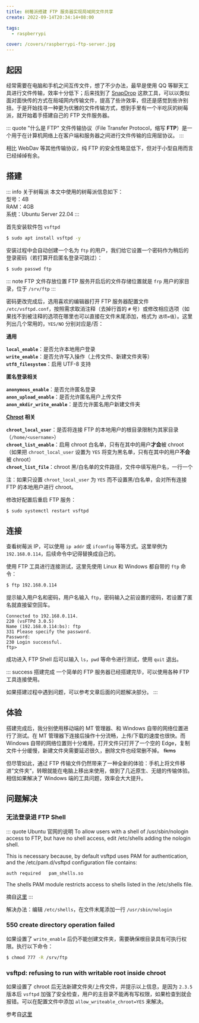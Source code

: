 ```yaml
---
title: 树莓派搭建 FTP 服务器实现局域网文件共享
create: 2022-09-14T20:34:14+08:00

tags:
  - raspberrypi

cover: /covers/raspberrypi-ftp-server.jpg
---
```


## 起因

经常需要在电脑和手机之间互传文件，想了不少办法，最早是使用 QQ
等聊天工具进行文件传输，效率十分低下；后来找到了 [SnapDrop](https://snapdrop.net/)
这款工具，可以以类似面对面快传的方式在局域网内传输文件，提高了些许效率，但还是感觉到些许别扭。于是开始找寻一种更为优雅的文件传输方式，想到手里有一个半吃灰的树莓派，就开始着手搭建自己的
FTP 文件服务器。

::: quote "什么是 FTP"
文件传输协议（File Transfer Protocol，缩写 **FTP**）是一个用于在计算机网络上在客户端和服务器之间进行文件传输的应用层协议。
:::

相比 WebDav 等其他传输协议，纯 FTP 的安全性略显低下，但对于小型自用而言已经绰绰有余。

## 搭建

::: info 关于树莓派
本文中使用的树莓派信息如下：  
型号：4B  
RAM：4GB  
系统：Ubuntu Server 22.04
:::

首先安装软件包 `vsftpd`

```bash
$ sudo apt install vsftpd -y
```

安装过程中会自动创建一个名为 `ftp` 的用户，我们给它设置一个密码作为稍后的登录密码（若打算开启匿名登录可跳过）：

```bash
$ sudo passwd ftp
```

::: note FTP 文件存放位置
FTP 服务开启后的文件存储位置就是 `frp` 用户的家目录，位于 `/srv/ftp`
:::

密码更改完成后，选用喜欢的编辑器打开 FTP 服务器配置文件 `/etc/vsftpd.conf`，按照需求取消注释（去掉行首的 `#`
号）或修改相应选项（如果找不到被注释的选项在哪里也可以直接在文件末尾添加，格式为 `选项=值`）。这里列出几个常用的，`YES/NO`
分别对应是/否：

**通用**

**`local_enable`**：是否允许本地用户登录  
**`write_enable`**：是否允许写入操作（上传文件、新建文件夹等）  
**`utf8_filesystem`**：启用 UTF-8 支持

**匿名登录相关**

**`anonymous_enable`**：是否允许匿名登录  
**`anon_upload_enable`**：是否允许匿名用户上传文件  
**`anon_mkdir_write_enable`**：是否允许匿名用户新建文件夹

**[Chroot](https://zh.wikipedia.org/wiki/Chroot) 相关**

**`chroot_local_user`**：是否将连接 FTP 的本地用户的根目录限制为其家目录（`/home/<username>`）  
**`chroot_list_enable`**：启用 chroot 白名单，只有在其中的用户**才会**被 chroot（如果把 `chroot_local_user` 设置为 `YES`
将变为黑名单，只有在其中的用户**不会**被 chroot）  
**`chroot_list_file`**：chroot 黑/白名单的文件路径，文件中填写用户名，一行一个

注：如果只设置 `chroot_local_user` 为 `YES` 而不设置黑/白名单，会对所有连接 FTP 的本地用户进行 chroot。

修改好配置后重启 FTP 服务：

```bash
$ sudo systemctl restart vsftpd
```

## 连接

查看树莓派 IP，可以使用 `ip addr` 或 `ifconfig` 等等方式。这里举例为 `192.168.0.114`，后续命令中记得替换成自己的。

使用 FTP 工具进行连接测试，这里先使用 Linux 和 Windows 都自带的 `ftp` 命令：

```bash
$ ftp 192.168.0.114
```

提示输入用户名和密码，用户名输入 `ftp`，密码输入之前设置的密码，若设置了匿名就直接留空回车。

```
Connected to 192.168.0.114.
220 (vsFTPd 3.0.5)
Name (192.168.0.114:bs): ftp
331 Please specify the password.
Password:
230 Login successful.
ftp>
```

成功进入 FTP Shell 后可以输入 `ls`，`pwd` 等命令进行测试，使用 `quit` 退出。

::: success 搭建完成
一个简单的 FTP 服务器已经搭建完毕，可以使用各种 FTP 工具连接使用。

如果搭建过程中遇到问题，可以参考文章后面的问题解决部分。
:::

## 体验

搭建完成后，我分别使用移动端的 MT 管理器、和 Windows 自带的网络位置进行了测试。在 MT 管理器下连接后操作十分流畅，上传/下载的速度也很快。而
Windows 自带的网络位置则十分难用，打开文件只打开了一个空的 Edge，复制文件十分缓慢，新建文件夹需要延迟很久，删除文件也经常删不掉。
~~fkms~~

但尽管如此，通过 FTP 传输文件仍然带来了一种全新的体验：手机上将文件移进”文件夹“，转眼就能在电脑上移出来使用，做到了几近原生、无缝的传输体验。相信如果解决了
Windows 端的工具问题，效率会大大提升。

## 问题解决

### 无法登录进 FTP Shell

::: quote Ubuntu 官网的说明
To allow users with a shell of /usr/sbin/nologin access to FTP, but have no shell access, edit /etc/shells adding the
nologin shell.

This is necessary because, by default vsftpd uses PAM for authentication, and the /etc/pam.d/vsftpd configuration file
contains:

```
auth required   pam_shells.so
```

The shells PAM module restricts access to shells listed in the /etc/shells file.

摘自[这里](https://ubuntu.com/server/docs/service-ftp)
:::

解决办法：编辑 `/etc/shells`，在文件末尾添加一行 `/usr/sbin/nologin`

### 550 create directory operation failed

如果设置了 `write_enable` 后仍不能创建文件夹，需要确保根目录具有可执行权限。执行以下命令：

```bash
$ chmod 777 -R /srv/ftp
```

### vsftpd: refusing to run with writable root inside chroot

如果设置了 chroot 后无法新建文件夹/上传文件，并提示以上信息，是因为 `2.3.5` 版本后 `vsftpd`
加强了安全检查，用户的主目录不能再有写权限，如果检查到就会报错。可以在配置文件中添加 `allow_writeable_chroot=YES` 来解决。

参考自[这里](https://blog.csdn.net/bluishglc/article/details/42399439)
